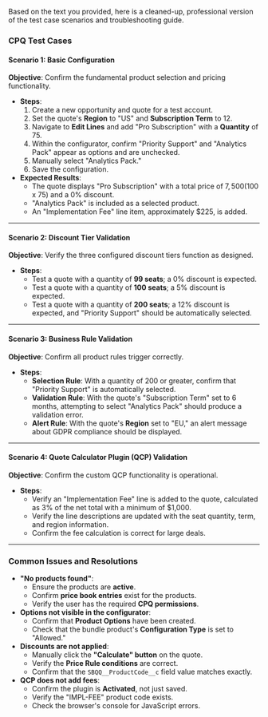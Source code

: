 Based on the text you provided, here is a cleaned-up, professional version of the test case scenarios and troubleshooting guide.

### CPQ Test Cases

#### Scenario 1: Basic Configuration
**Objective**: Confirm the fundamental product selection and pricing functionality.
* **Steps**:
    1.  Create a new opportunity and quote for a test account.
    2.  Set the quote's **Region** to "US" and **Subscription Term** to 12.
    3.  Navigate to **Edit Lines** and add "Pro Subscription" with a **Quantity** of 75.
    4.  Within the configurator, confirm "Priority Support" and "Analytics Pack" appear as options and are unchecked.
    5.  Manually select "Analytics Pack."
    6.  Save the configuration.
* **Expected Results**:
    * The quote displays "Pro Subscription" with a total price of $7,500 ($100 x 75) and a 0% discount.
    * "Analytics Pack" is included as a selected product.
    * An "Implementation Fee" line item, approximately $225, is added.

---

#### Scenario 2: Discount Tier Validation
**Objective**: Verify the three configured discount tiers function as designed.
* **Steps**:
    * Test a quote with a quantity of **99 seats**; a 0% discount is expected.
    * Test a quote with a quantity of **100 seats**; a 5% discount is expected.
    * Test a quote with a quantity of **200 seats**; a 12% discount is expected, and "Priority Support" should be automatically selected.

---

#### Scenario 3: Business Rule Validation
**Objective**: Confirm all product rules trigger correctly.
* **Steps**:
    * **Selection Rule**: With a quantity of 200 or greater, confirm that "Priority Support" is automatically selected.
    * **Validation Rule**: With the quote's "Subscription Term" set to 6 months, attempting to select "Analytics Pack" should produce a validation error.
    * **Alert Rule**: With the quote's **Region** set to "EU," an alert message about GDPR compliance should be displayed.

---

#### Scenario 4: Quote Calculator Plugin (QCP) Validation
**Objective**: Confirm the custom QCP functionality is operational.
* **Steps**:
    * Verify an "Implementation Fee" line is added to the quote, calculated as 3% of the net total with a minimum of $1,000.
    * Verify the line descriptions are updated with the seat quantity, term, and region information.
    * Confirm the fee calculation is correct for large deals.

---

### Common Issues and Resolutions

* **"No products found"**:
    * Ensure the products are **active**.
    * Confirm **price book entries** exist for the products.
    * Verify the user has the required **CPQ permissions**.
* **Options not visible in the configurator**:
    * Confirm that **Product Options** have been created.
    * Check that the bundle product's **Configuration Type** is set to "Allowed."
* **Discounts are not applied**:
    * Manually click the **"Calculate" button** on the quote.
    * Verify the **Price Rule conditions** are correct.
    * Confirm that the `SBQQ__ProductCode__c` field value matches exactly.
* **QCP does not add fees**:
    * Confirm the plugin is **Activated**, not just saved.
    * Verify the "IMPL-FEE" product code exists.
    * Check the browser's console for JavaScript errors.